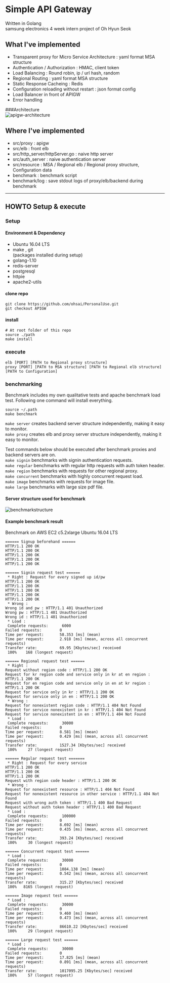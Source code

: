 # Simple API Gateway  
Written in Golang  
samsung electronics 4 week intern project of Oh Hyun Seok  
  
## What I've implemented
* Transparent proxy for Micro Service Architecture : yaml format MSA structure
* Authentication / Authorization : HMAC, client token
* Load Balancing : Round robin, ip / url hash, random
* Regional Routing : yaml format MSA structure
* Static Response Cacheing : Redis
* Configuration reloading without restart : json format config
* Load Balancer in front of APIGW
* Error handling  
  
###Architecture  
![apigw-architecture](https://github.com/ohsai/API-Gateway/blob/master/apigw-doc.png)  
  
## Where I've implemented
- src/proxy : apigw 
- src/elb : front elb  
- src/http_server/httpServer.go : naive http server  
- src/auth_server : naive authentication server  
- src/resource : MSA / Regional elb / Regional proxy structure, Configuration data
- benchmark : benchmark script
- benchmark/log : save stdout logs of proxy/elb/backend during benchmark
  
******
  
## HOWTO Setup & execute  
  
### Setup
  
#### Environment & Dependency
- Ubuntu 16.04 LTS
- make , git  
(packages installed during setup)
- golang-1.10
- redis-server
- postgresql
- httpie
- apache2-utils
  
#### clone repo
```console
git clone https://github.com/ohsai/PersonalUse.git
git checkout APIGW 
```
  
#### install
```console
# At root folder of this repo
source ./path
make install
```
  
### execute
```console
elb [PORT] [PATH to Regional proxy structure] 
proxy [PORT] [PATH to MSA structure] [PATH to Regional elb structure] [PATH to Configuration]
```
  
### benchmarking
Benchmark includes my own qualitative tests and apache benchmark load test. Following one command will install everything.  
```console
source ~/.path
make benchmark 
```
`make server` creates backend server structure independently, making it easy to monitor.  
`make proxy`  creates elb and proxy server structure independently, making it easy to monitor.  
  
Test commands below should be executed after benchmark proxies and backend servers are on.  
`make signin` benchmarks with signin authentication requests.  
`make regular` benchmarks with regular http requests with auth token header.  
`make region` benchmarks with requests for other regional proxy.  
`make concurrent` benchmarks with highly concurrent request load.  
`make image` benchmarks with requests for image file.  
`make large` benchmarks with large size pdf file.  

#### Server structure used for benchmark  
  
![benchmarkstructure](https://github.com/ohsai/API-Gateway/blob/master/apigw-doc2.png)  
  
#### Example benchmark result
Benchmark on AWS EC2 c5.2xlarge Ubuntu 16.04 LTS

```console
====== Signup beforehand ======
HTTP/1.1 200 OK
HTTP/1.1 200 OK
HTTP/1.1 200 OK
HTTP/1.1 200 OK
HTTP/1.1 200 OK

====== Signin request test ======
 * Right : Request for every signed up id/pw
HTTP/1.1 200 OK
HTTP/1.1 200 OK
HTTP/1.1 200 OK
HTTP/1.1 200 OK
HTTP/1.1 200 OK
 * Wrong : 
Wrong id and pw : HTTP/1.1 401 Unauthorized
Wrong pw : HTTP/1.1 401 Unauthorized
Wrong id : HTTP/1.1 401 Unauthorized
 * Load : 
 Complete requests:      6000
Failed requests:        0
Time per request:       58.353 [ms] (mean)
Time per request:       2.918 [ms] (mean, across all concurrent requests)
Transfer rate:          69.95 [Kbytes/sec] received
 100%    168 (longest request)

====== Regional request test ======
 * Right :
Request without region code : HTTP/1.1 200 OK
Request for kr region code and service only in kr at en region : HTTP/1.1 200 OK
Request for en region code and service only in en at kr region : HTTP/1.1 200 OK
Request for service only in kr : HTTP/1.1 200 OK
Request for service only in en : HTTP/1.1 200 OK
 * Wrong : 
Request for nonexistent region code : HTTP/1.1 404 Not Found
Request for service nonexistent in kr : HTTP/1.1 404 Not Found
Request for service nonexistent in en : HTTP/1.1 404 Not Found
 * Load : 
 Complete requests:      30000
Failed requests:        0
Time per request:       8.581 [ms] (mean)
Time per request:       0.429 [ms] (mean, across all concurrent requests)
Transfer rate:          1527.34 [Kbytes/sec] received
 100%     27 (longest request)

====== Regular request test =======
 * Right : Request for every service
HTTP/1.1 200 OK
HTTP/1.1 200 OK
HTTP/1.1 200 OK
Request with region code header : HTTP/1.1 200 OK
 * Wrong : 
Request for nonexistent resource : HTTP/1.1 404 Not Found
Request for nonexistent resource in other service : HTTP/1.1 404 Not Found
Request with wrong auth token : HTTP/1.1 400 Bad Request
Request without auth token header : HTTP/1.1 400 Bad Request
 * Load : 
 Complete requests:      100000
Failed requests:        0
Time per request:       8.692 [ms] (mean)
Time per request:       0.435 [ms] (mean, across all concurrent requests)
Transfer rate:          393.24 [Kbytes/sec] received
 100%     30 (longest request)

====== Concurrent request test ======
 * Load : 
 Complete requests:      30000
Failed requests:        0
Time per request:       1084.138 [ms] (mean)
Time per request:       0.542 [ms] (mean, across all concurrent requests)
Transfer rate:          315.27 [Kbytes/sec] received
 100%   8165 (longest request)

====== Image request test ======
 * Load : 
 Complete requests:      30000
Failed requests:        0
Time per request:       9.460 [ms] (mean)
Time per request:       0.473 [ms] (mean, across all concurrent requests)
Transfer rate:          86610.22 [Kbytes/sec] received
 100%     29 (longest request)

====== Large request test ======
 * Load : 
 Complete requests:      30000
Failed requests:        0
Time per request:       17.825 [ms] (mean)
Time per request:       0.891 [ms] (mean, across all concurrent requests)
Transfer rate:          1017095.25 [Kbytes/sec] received
 100%     57 (longest request)
```
